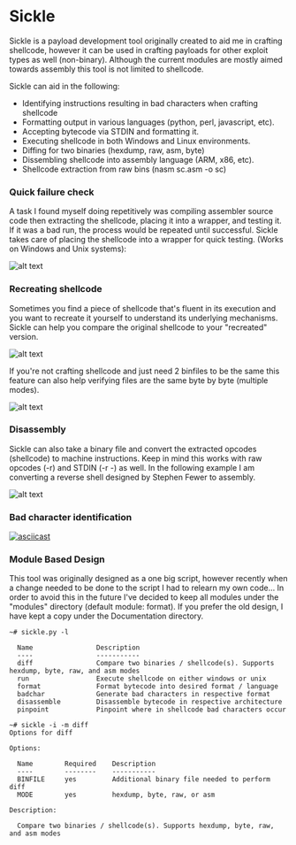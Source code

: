 # Sickle

Sickle is a payload development tool originally created to aid me in crafting shellcode, however it can be used in crafting payloads for other exploit types as well (non-binary). Although the current modules are mostly aimed towards assembly this tool is not limited to shellcode.

Sickle can aid in the following:
- Identifying instructions resulting in bad characters when crafting shellcode
- Formatting output in various languages (python, perl, javascript, etc).
- Accepting bytecode via STDIN and formatting it.
- Executing shellcode in both Windows and Linux environments.
- Diffing for two binaries (hexdump, raw, asm, byte)
- Dissembling shellcode into assembly language (ARM, x86, etc).
- Shellcode extraction from raw bins (nasm sc.asm -o sc)

### Quick failure check

A task I found myself doing repetitively was compiling assembler source code then extracting the shellcode, placing it into a wrapper, and testing it. If it was a bad run, the process would be repeated until successful. Sickle takes care of placing the shellcode into a wrapper for quick testing. (Works on Windows and Unix systems):

![alt text](https://raw.githubusercontent.com/wetw0rk/Sickle/master/Documentation/pictures/r.png?style=centerme)

### Recreating shellcode

Sometimes you find a piece of shellcode that's fluent in its execution and you want to recreate it yourself to understand its underlying mechanisms. Sickle can help you compare the original shellcode to your "recreated" version.

![alt text](https://raw.githubusercontent.com/wetw0rk/Sickle/master/Documentation/pictures/asm_compare.png?style=centerme)

If you're not crafting shellcode and just need 2 binfiles to be the same this feature can also help verifying files are the same byte by byte (multiple modes).

![alt text](https://raw.githubusercontent.com/wetw0rk/Sickle/master/Documentation/pictures/hexdump_diff.png?style=centerme)

### Disassembly

Sickle can also take a binary file and convert the extracted opcodes (shellcode) to machine instructions. Keep in mind this works with raw opcodes (-r) and STDIN (-r -) as well. In the following example I am converting a reverse shell designed by Stephen Fewer to assembly.

![alt text](https://raw.githubusercontent.com/wetw0rk/Sickle/master/Documentation/pictures/disassemble.png?style=centerme)

### Bad character identification

[![asciicast](https://asciinema.org/a/244211.svg)](https://asciinema.org/a/244211)

### Module Based Design

This tool was originally designed as a one big script, however recently when a change needed to be done to the script I had to relearn my own code... In order to avoid this in the future I've decided to keep all modules under the "modules" directory (default module: format). If you prefer the old design, I have kept a copy under the Documentation directory.


```
~# sickle.py -l

  Name                Description
  ----                -----------
  diff                Compare two binaries / shellcode(s). Supports hexdump, byte, raw, and asm modes
  run                 Execute shellcode on either windows or unix
  format              Format bytecode into desired format / language
  badchar             Generate bad characters in respective format
  disassemble         Disassemble bytecode in respective architecture
  pinpoint            Pinpoint where in shellcode bad characters occur

~# sickle -i -m diff
Options for diff

Options:

  Name        Required    Description
  ----        --------    -----------
  BINFILE     yes         Additional binary file needed to perform diff
  MODE        yes         hexdump, byte, raw, or asm

Description:

  Compare two binaries / shellcode(s). Supports hexdump, byte, raw, and asm modes

```
